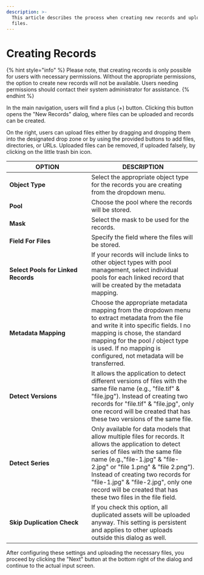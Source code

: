 ```yaml
---
description: >-
  This article describes the process when creating new records and uploading new
  files.
---
```


# Creating Records

{% hint style="info" %}
Please note, that creating records is only possible for users with necessary permissions. Without the appropriate permissions, the option to create new records will not be available. Users needing permissions should contact their system administrator for assistance.
{% endhint %}



In the main navigation, users will find a plus (+) button. Clicking this button opens the "New Records" dialog, where files can be uploaded and records can be created.

On the right, users can upload files either by dragging and dropping them into the designated drop zone or by using the provided buttons to add files, directories, or URLs. Uploaded files can be removed, if uploaded falsely, by clicking on the little trash bin icon.



<table><thead><tr><th width="200">OPTION</th><th>DESCRIPTION</th></tr></thead><tbody><tr><td><strong>Object Type</strong></td><td>Select the appropriate object type for the records you are creating from the dropdown menu.</td></tr><tr><td><strong>Pool</strong></td><td>Choose the pool where the records will be stored.</td></tr><tr><td><strong>Mask</strong></td><td>Select the mask to be used for the records.</td></tr><tr><td><strong>Field For Files</strong></td><td>Specify the field where the files will be stored.</td></tr><tr><td><strong>Select Pools for Linked Records</strong></td><td>If your records will include links to other object types with pool management, select individual pools for each linked record that will be created by the metadata mapping.</td></tr><tr><td><strong>Metadata Mapping</strong></td><td>Choose the appropriate metadata mapping from the dropdown menu to extract metadata from the file and write it into specific fields. I no mapping is chose, the standard mapping for the pool / object type is used. If no mapping is configured, not metadata will be transferred.</td></tr><tr><td><strong>Detect Versions</strong></td><td>It allows the application to detect different versions of files with the same file name (e.g., "file.tif" &#x26; "file.jpg"). Instead of creating two records for "file.tif" &#x26; "file.jpg", only one record will be created that has these two versions of the same file.</td></tr><tr><td><strong>Detect Series</strong></td><td>Only available for data models that allow multiple files for records. It allows the application to detect series of files with the same file name (e.g.,"file-1.jpg" &#x26; "file-2.jpg" or "file 1.png" &#x26; "file 2.png"). Instead of creating two records for "file-1.jpg" &#x26; "file-2.jpg", only one record will be created that has these two files in the file field.</td></tr><tr><td><strong>Skip Duplication Check</strong></td><td>If you check this option, all duplicated assets will be uploaded anyway. This setting is persistent and applies to other uploads outside this dialog as well.</td></tr></tbody></table>

After configuring these settings and uploading the necessary files, you proceed by clicking the "Next" button at the bottom right of the dialog and continue to the actual input screen.



